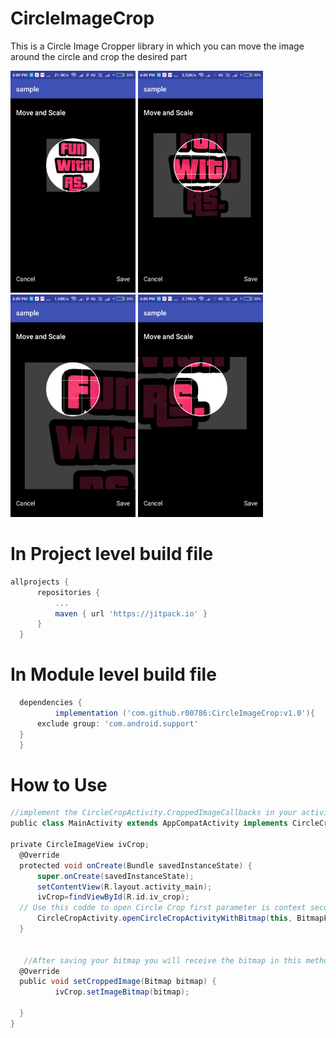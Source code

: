 # CircleImageCrop

This is a Circle Image Cropper library in which you can move the image around the circle and crop the desired part




<p align="left"> 
  <img src="https://raw.githubusercontent.com/r00786/CircleImageCrop/master/1.png" width="200" alt="accessibility text">
	<img src="https://raw.githubusercontent.com/r00786/CircleImageCrop/master/2.png" width="200" alt="accessibility text">
	<img src="https://raw.githubusercontent.com/r00786/CircleImageCrop/master/3.png" width="200" alt="accessibility text">
	<img src="https://raw.githubusercontent.com/r00786/CircleImageCrop/master/4.png" width="200" alt="accessibility text">
</p>



  # In Project level build file
  
  
  
  
  ```groovy
allprojects {
		repositories {
			...
			maven { url 'https://jitpack.io' }
		}
	}
  ```

# In Module level build file
  
  
  
  
  ```groovy
	dependencies {
	        implementation ('com.github.r00786:CircleImageCrop:v1.0'){
        exclude group: 'com.android.support'
    }
	}
  ```
  
  # How to Use
  ```groovy
  //implement the CircleCropActivity.CroppedImageCallbacks in your activity
  public class MainActivity extends AppCompatActivity implements CircleCropActivity.CroppedImageCallbacks{

private CircleImageView ivCrop;
    @Override
    protected void onCreate(Bundle savedInstanceState) {
        super.onCreate(savedInstanceState);
        setContentView(R.layout.activity_main);
        ivCrop=findViewById(R.id.iv_crop);
	// Use this codde to open Circle Crop first parameter is context second is bitmap to be cropped and third is whether you want           //grid lines or not
        CircleCropActivity.openCircleCropActivityWithBitmap(this, BitmapFactory.decodeResource(getResources(),R.drawable.photo),true);
    }


     //After saving your bitmap you will receive the bitmap in this method
    @Override
    public void setCroppedImage(Bitmap bitmap) {
            ivCrop.setImageBitmap(bitmap);

    }
}

```
